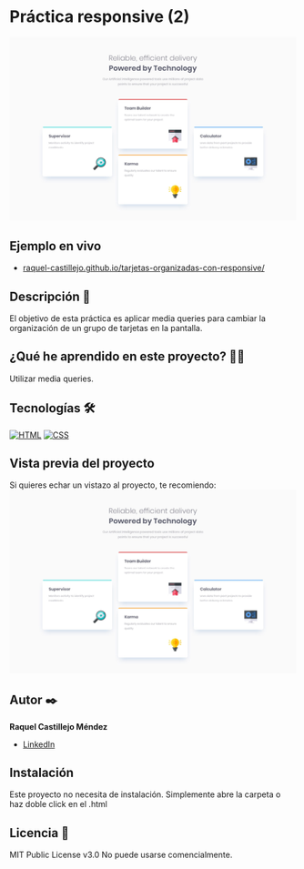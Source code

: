 # Práctica responsive (2)

![Imagen del proyecto](https://github.com/raquel-castillejo/009-responsive2/blob/main/_design/desktop-design.jpg)

## Ejemplo en vivo

- [raquel-castillejo.github.io/tarjetas-organizadas-con-responsive/](https://raquel-castillejo.github.io/tarjetas-organizadas-con-responsive/)

## Descripción 📑

El objetivo de esta práctica es aplicar media queries para cambiar la organización de un grupo de tarjetas en la pantalla.

## ¿Qué he aprendido en este proyecto? 🙇🏻

Utilizar media queries.

## Tecnologías 🛠

<!-- Iconos sacados de: https://github.com/hendrasob/badges/blob/master/README.md y https://github.com/alexandresanlim/Badges4-README.md-Profile -->

[![HTML](https://img.shields.io/badge/HTML5-E34F26?style=for-the-badge&logo=html5&logoColor=white)](https://es.wikipedia.org/wiki/HTML5)
[![CSS](https://img.shields.io/badge/CSS3-1572B6?style=for-the-badge&logo=css3&logoColor=white)](https://es.wikipedia.org/wiki/CSS)

## Vista previa del proyecto

Si quieres echar un vistazo al proyecto, te recomiendo:
![Captura del proyecto](https://github.com/raquel-castillejo/009-responsive2/blob/main/_design/desktop-design.jpg)

## Autor ✒️

**Raquel Castillejo Méndez**
- [LinkedIn](https://www.linkedin.com/in/raquel-castillejo-mendez)

## Instalación

Este proyecto no necesita de instalación. Simplemente abre la carpeta o haz doble click en el .html

## Licencia 📄

MIT Public License v3.0
No puede usarse comencialmente.
